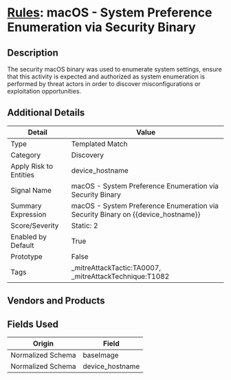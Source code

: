 # [Rules](README.md): macOS - System Preference Enumeration via Security Binary

## Description
The security macOS binary was used to enumerate system settings, ensure that this activity is expected and authorized as system enumeration is performed by threat actors in order to discover misconfigurations or exploitation opportunities.

## Additional Details
|Detail|Value|
|----|----|
|Type|Templated Match|
|Category|Discovery|
|Apply Risk to Entities|device_hostname|
|Signal Name|macOS - System Preference Enumeration via Security Binary|
|Summary Expression|macOS - System Preference Enumeration via Security Binary on {{device_hostname}}|
|Score/Severity|Static: 2|
|Enabled by Default|True|
|Prototype|False|
|Tags|_mitreAttackTactic:TA0007, _mitreAttackTechnique:T1082|
## Vendors and Products


## Fields Used

|Origin|Field|
|----|----|
|Normalized Schema|baseImage|
|Normalized Schema|device_hostname|


